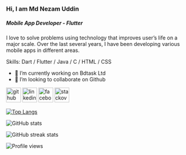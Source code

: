 ### Hi, I am Md Nezam Uddin
##### Mobile App Developer - Flutter
I love to solve problems using technology that improves user’s life on a major scale. Over the last several years, I have been developing various mobile apps in different areas.

Skills: Dart / Flutter / Java / C / HTML / CSS

- 🔭 I’m currently working on Bdtask Ltd 
- 👯 I’m looking to collaborate on Github 


[<img src='https://cdn.jsdelivr.net/npm/simple-icons@3.0.1/icons/github.svg' alt='github' height='40'>](https://github.com/Nezam10)  [<img src='https://cdn.jsdelivr.net/npm/simple-icons@3.0.1/icons/linkedin.svg' alt='linkedin' height='40'>](https://www.linkedin.com/in/md-nezam-uddin-855700210/)  [<img src='https://cdn.jsdelivr.net/npm/simple-icons@3.0.1/icons/facebook.svg' alt='facebook' height='40'>](https://www.facebook.com/nezam.cst)  [<img src='https://cdn.jsdelivr.net/npm/simple-icons@3.0.1/icons/stackoverflow.svg' alt='stackoverflow' height='40'>](https://stackoverflow.com/users/18294863)  

[![Top Langs](https://github-readme-stats.vercel.app/api/top-langs/?username=Nezam10)](https://github.com/anuraghazra/github-readme-stats)

![GitHub stats](https://github-readme-stats.vercel.app/api?username=Nezam10&show_icons=true&count_private=true)  

![GitHub streak stats](https://github-readme-streak-stats.herokuapp.com/?user=Nezam10)  

![Profile views](https://gpvc.arturio.dev/Nezam10)  
